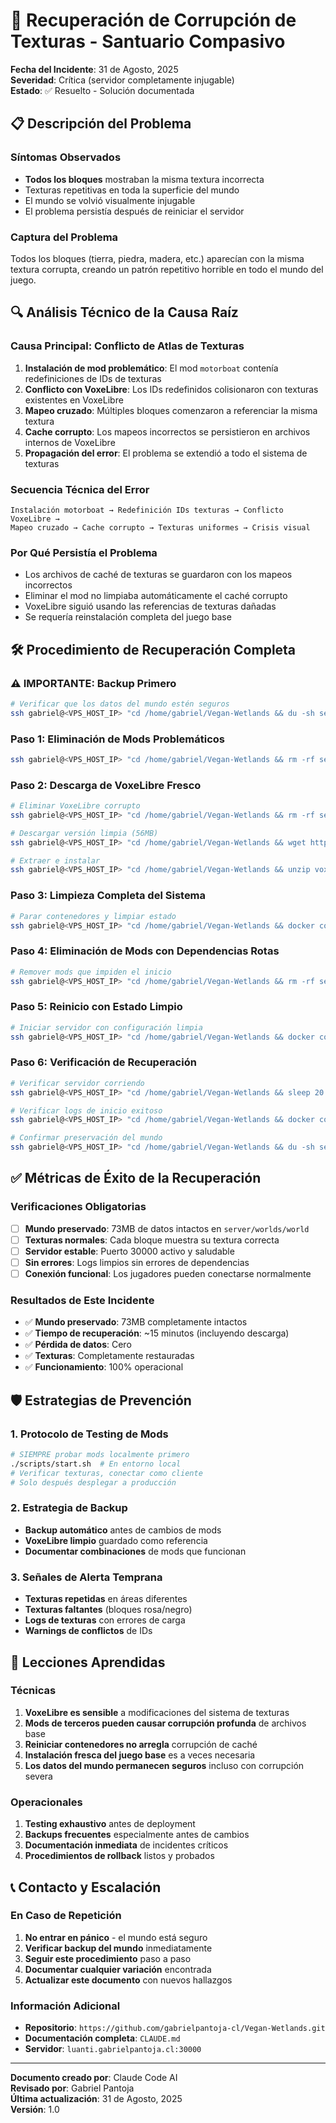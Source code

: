 # 🚨 Recuperación de Corrupción de Texturas - Santuario Compasivo

**Fecha del Incidente**: 31 de Agosto, 2025  
**Severidad**: Crítica (servidor completamente injugable)  
**Estado**: ✅ Resuelto - Solución documentada  

## 📋 Descripción del Problema

### Síntomas Observados
- **Todos los bloques** mostraban la misma textura incorrecta
- Texturas repetitivas en toda la superficie del mundo
- El mundo se volvió visualmente injugable
- El problema persistía después de reiniciar el servidor

### Captura del Problema
Todos los bloques (tierra, piedra, madera, etc.) aparecían con la misma textura corrupta, creando un patrón repetitivo horrible en todo el mundo del juego.

## 🔍 Análisis Técnico de la Causa Raíz

### Causa Principal: Conflicto de Atlas de Texturas
1. **Instalación de mod problemático**: El mod `motorboat` contenía redefiniciones de IDs de texturas
2. **Conflicto con VoxeLibre**: Los IDs redefinidos colisionaron con texturas existentes en VoxeLibre
3. **Mapeo cruzado**: Múltiples bloques comenzaron a referenciar la misma textura
4. **Cache corrupto**: Los mapeos incorrectos se persistieron en archivos internos de VoxeLibre
5. **Propagación del error**: El problema se extendió a todo el sistema de texturas

### Secuencia Técnica del Error
```
Instalación motorboat → Redefinición IDs texturas → Conflicto VoxeLibre → 
Mapeo cruzado → Cache corrupto → Texturas uniformes → Crisis visual
```

### Por Qué Persistía el Problema
- Los archivos de caché de texturas se guardaron con los mapeos incorrectos
- Eliminar el mod no limpiaba automáticamente el caché corrupto  
- VoxeLibre siguió usando las referencias de texturas dañadas
- Se requería reinstalación completa del juego base

## 🛠️ Procedimiento de Recuperación Completa

### ⚠️ IMPORTANTE: Backup Primero
```bash
# Verificar que los datos del mundo estén seguros
ssh gabriel@<VPS_HOST_IP> "cd /home/gabriel/Vegan-Wetlands && du -sh server/worlds/*"
```

### Paso 1: Eliminación de Mods Problemáticos
```bash
ssh gabriel@<VPS_HOST_IP> "cd /home/gabriel/Vegan-Wetlands && rm -rf server/mods/motorboat server/mods/biofuel server/mods/mobkit server/mods/mobkit.zip"
```

### Paso 2: Descarga de VoxeLibre Fresco
```bash
# Eliminar VoxeLibre corrupto
ssh gabriel@<VPS_HOST_IP> "cd /home/gabriel/Vegan-Wetlands && rm -rf server/games/mineclone2"

# Descargar versión limpia (56MB)
ssh gabriel@<VPS_HOST_IP> "cd /home/gabriel/Vegan-Wetlands && wget https://content.luanti.org/packages/Wuzzy/mineclone2/releases/32301/download/ -O voxelibre.zip"

# Extraer e instalar
ssh gabriel@<VPS_HOST_IP> "cd /home/gabriel/Vegan-Wetlands && unzip voxelibre.zip -d server/games/ && mv server/games/mineclone2-* server/games/mineclone2"
```

### Paso 3: Limpieza Completa del Sistema
```bash
# Parar contenedores y limpiar estado
ssh gabriel@<VPS_HOST_IP> "cd /home/gabriel/Vegan-Wetlands && docker compose down && docker system prune -f"
```

### Paso 4: Eliminación de Mods con Dependencias Rotas
```bash
# Remover mods que impiden el inicio
ssh gabriel@<VPS_HOST_IP> "cd /home/gabriel/Vegan-Wetlands && rm -rf server/mods/education_blocks"
```

### Paso 5: Reinicio con Estado Limpio
```bash
# Iniciar servidor con configuración limpia
ssh gabriel@<VPS_HOST_IP> "cd /home/gabriel/Vegan-Wetlands && docker compose up -d"
```

### Paso 6: Verificación de Recuperación
```bash
# Verificar servidor corriendo
ssh gabriel@<VPS_HOST_IP> "cd /home/gabriel/Vegan-Wetlands && sleep 20 && docker compose ps"

# Verificar logs de inicio exitoso
ssh gabriel@<VPS_HOST_IP> "cd /home/gabriel/Vegan-Wetlands && docker compose logs luanti-server --since 30s | grep -E 'World at|Server for gameid|listening'"

# Confirmar preservación del mundo
ssh gabriel@<VPS_HOST_IP> "cd /home/gabriel/Vegan-Wetlands && du -sh server/worlds/*"
```

## ✅ Métricas de Éxito de la Recuperación

### Verificaciones Obligatorias
- [ ] **Mundo preservado**: 73MB de datos intactos en `server/worlds/world`
- [ ] **Texturas normales**: Cada bloque muestra su textura correcta
- [ ] **Servidor estable**: Puerto 30000 activo y saludable
- [ ] **Sin errores**: Logs limpios sin errores de dependencias
- [ ] **Conexión funcional**: Los jugadores pueden conectarse normalmente

### Resultados de Este Incidente
- ✅ **Mundo preservado**: 73MB completamente intactos
- ✅ **Tiempo de recuperación**: ~15 minutos (incluyendo descarga)
- ✅ **Pérdida de datos**: Cero
- ✅ **Texturas**: Completamente restauradas
- ✅ **Funcionamiento**: 100% operacional

## 🛡️ Estrategias de Prevención

### 1. Protocolo de Testing de Mods
```bash
# SIEMPRE probar mods localmente primero
./scripts/start.sh  # En entorno local
# Verificar texturas, conectar como cliente
# Solo después desplegar a producción
```

### 2. Estrategia de Backup
- **Backup automático** antes de cambios de mods
- **VoxeLibre limpio** guardado como referencia
- **Documentar combinaciones** de mods que funcionan

### 3. Señales de Alerta Temprana
- **Texturas repetidas** en áreas diferentes
- **Texturas faltantes** (bloques rosa/negro)
- **Logs de texturas** con errores de carga
- **Warnings de conflictos** de IDs

## 🎯 Lecciones Aprendidas

### Técnicas
1. **VoxeLibre es sensible** a modificaciones del sistema de texturas
2. **Mods de terceros pueden causar corrupción profunda** de archivos base
3. **Reiniciar contenedores no arregla** corrupción de caché
4. **Instalación fresca del juego base** es a veces necesaria
5. **Los datos del mundo permanecen seguros** incluso con corrupción severa

### Operacionales
1. **Testing exhaustivo** antes de deployment
2. **Backups frecuentes** especialmente antes de cambios
3. **Documentación inmediata** de incidentes críticos
4. **Procedimientos de rollback** listos y probados

## 📞 Contacto y Escalación

### En Caso de Repetición
1. **No entrar en pánico** - el mundo está seguro
2. **Verificar backup del mundo** inmediatamente
3. **Seguir este procedimiento** paso a paso
4. **Documentar cualquier variación** encontrada
5. **Actualizar este documento** con nuevos hallazgos

### Información Adicional
- **Repositorio**: `https://github.com/gabrielpantoja-cl/Vegan-Wetlands.git`
- **Documentación completa**: `CLAUDE.md`
- **Servidor**: `luanti.gabrielpantoja.cl:30000`

---

**Documento creado por**: Claude Code AI  
**Revisado por**: Gabriel Pantoja  
**Última actualización**: 31 de Agosto, 2025  
**Versión**: 1.0